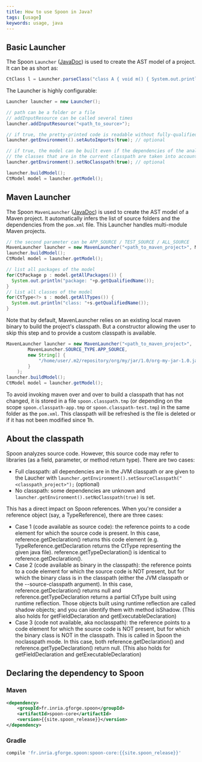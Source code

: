 ```yaml
---
title: How to use Spoon in Java?
tags: [usage]
keywords: usage, java
---
```


## Basic Launcher

The Spoon `Launcher` ([JavaDoc](http://spoon.gforge.inria.fr/mvnsites/spoon-core/apidocs/spoon/Launcher.html)) is used to create the AST model of a project. It can be as short as:

```java
CtClass l = Launcher.parseClass("class A { void m() { System.out.println(\"yeah\");} }");
```

The Launcher is highly configurable:

```java
Launcher launcher = new Launcher();

// path can be a folder or a file
// addInputResource can be called several times
launcher.addInputResource("<path_to_source>"); 

// if true, the pretty-printed code is readable without fully-qualified names
launcher.getEnvironment().setAutoImports(true); // optional

// if true, the model can be built even if the dependencies of the analyzed source code are not known or incomplete
// the classes that are in the current classpath are taken into account
launcher.getEnvironment().setNoClasspath(true); // optional

launcher.buildModel();
CtModel model = launcher.getModel();
```


## Maven Launcher

The Spoon `MavenLauncher` ([JavaDoc](http://spoon.gforge.inria.fr/mvnsites/spoon-core/apidocs/spoon/MavenLauncher.html)) is used to create the AST model of a Maven project.
It automatically infers the list of source folders and the dependencies from the `pom.xml` file.
This Launcher handles multi-module Maven projects.

```java
// the second parameter can be APP_SOURCE / TEST_SOURCE / ALL_SOURCE
MavenLauncher launcher = new MavenLauncher("<path_to_maven_project>", MavenLauncher.SOURCE_TYPE.APP_SOURCE);
launcher.buildModel();
CtModel model = launcher.getModel();

// list all packages of the model
for(CtPackage p : model.getAllPackages()) {
  System.out.println("package: "+p.getQualifiedName());
}
// list all classes of the model
for(CtType<?> s : model.getAllTypes()) {
  System.out.println("class: "+s.getQualifiedName());
}

```

Note that by default, MavenLauncher relies on an existing local maven binary to build the project's classpath. But a constructor allowing the user to skip this step and to provide a custom classpath is available.
```java
MavenLauncher launcher = new MavenLauncher("<path_to_maven_project>",
        MavenLauncher.SOURCE_TYPE.APP_SOURCE,
        new String[] {
            "/home/user/.m2/repository/org/my/jar/1.0/org-my-jar-1.0.jar"
        }
    );
launcher.buildModel();
CtModel model = launcher.getModel();
```
To avoid invoking maven over and over to build a classpath that has not changed, it is stored in a file `spoon.classpath.tmp` (or depending on the scope `spoon.classpath-app.tmp` or `spoon.classpath-test.tmp`) in the same folder as the `pom.xml`. This classpath will be refreshed is the file is deleted or if it has not been modified since 1h.

## About the classpath


Spoon analyzes source code. However, this source code may refer to libraries (as a field, parameter, or method return type). There are two cases:

* Full classpath: all dependencies are in the JVM classpath or are given to the Laucher with `launcher.getEnvironment().setSourceClasspath("<classpath_project>");` (optional)
* No classpath: some dependencies are unknown and `launcher.getEnvironment().setNoClasspath(true)` is set.

This has a direct impact on Spoon references.
When you're consider a reference object (say, a TypeReference), there are three cases:

- Case 1 (code available as source code): the reference points to a code element for which the source code is present. In this case, reference.getDeclaration() returns this code element (e.g. TypeReference.getDeclaration returns the CtType representing the given java file). reference.getTypeDeclaration() is identical to reference.getDeclaration().
- Case 2 (code available as binary in the classpath): the reference points to a code element for which the source code is NOT present, but for which the binary class is in the classpath (either the JVM classpath or the --source-classpath argument). In this case, reference.getDeclaration() returns null and reference.getTypeDeclaration returns a partial CtType built using runtime reflection. Those objects built using runtime reflection are called shadow objects; and you can identify them with method isShadow. (This also holds for getFieldDeclaration and getExecutableDeclaration)
- Case 3 (code not available, aka noclasspath): the reference points to a code element for which the source code is NOT present, but for which the binary class is NOT in the classpath. This is called in Spoon the noclasspath mode. In this case, both reference.getDeclaration() and reference.getTypeDeclaration() return null. (This also holds for getFieldDeclaration and getExecutableDeclaration)


## Declaring the dependency to Spoon

### Maven

```xml
<dependency>
    <groupId>fr.inria.gforge.spoon</groupId>
    <artifactId>spoon-core</artifactId>
    <version>{{site.spoon_release}}</version>
</dependency>
```

### Gradle

```groovy
compile 'fr.inria.gforge.spoon:spoon-core:{{site.spoon_release}}'
```
